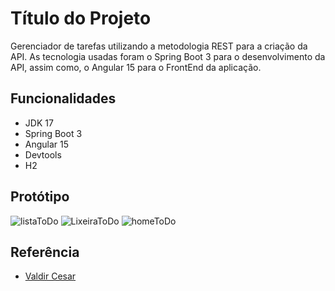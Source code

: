 # Título do Projeto

Gerenciador de tarefas utilizando a metodologia REST para a criação da API. As tecnologia usadas foram o Spring Boot 3 para o desenvolvimento da API, assim como, o Angular 15 para o FrontEnd da aplicação.


## Funcionalidades

- JDK 17
- Spring Boot 3
- Angular 15
- Devtools
- H2

## Protótipo
![listaToDo](https://github.com/Erik-martins99/AplicaoWebTodo/assets/133993022/d48fa828-f5b6-4fc1-99f7-346eb3e7c2c2)
![LixeiraToDo](https://github.com/Erik-martins99/AplicaoWebTodo/assets/133993022/075d8858-609a-446c-91bd-09fb4ef780d4)
![homeToDo](https://github.com/Erik-martins99/AplicaoWebTodo/assets/133993022/629d5dc2-23d9-485f-96fc-455f3eeae757)


## Referência

 - [Valdir Cesar](https://www.udemy.com/course/curso-full-stack-developer/?couponCode=LEADERSALE24A)
